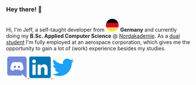 ### Hey there! 🚀
  
Hi, I'm Jeff, a self-taught developer from <img src="/meta/images/germany.svg" /> <b>Germany</b> and currently doing my <b>B.Sc. Applied Computer Science</b> @ [Nordakademie](https://www.nordakademie.de/). As a [dual student](https://www.ue-germany.com/blog/en/what-does-dual-study-mean-in-practice/#:~:text=This%20combination%20of%20study%20program,and%20do%20an%20apprenticeship%20simultaneously.) I'm fully employed at an aerospace corporation, which gives me the opportunity to gain a lot of (work) experience besides my studies.

<p float="center">
  <a href="https://discord.com/users/165474051706454016/">
    <img alt="Jeff's Discord" src="/meta/images/discord.svg" />
  </a>
  <a href="https://linkedin.com/in/jeff-saupe-a4460a203/">
    <img alt="Jeff's LinkedIn" src="/meta/images/linkedin.svg" />
  </a>
  <a href="https://twitter.com/jeffsaupe/">
    <img alt="Jeff's Twitter" src="/meta/images/twitter.svg" />
  </a>
</p>
